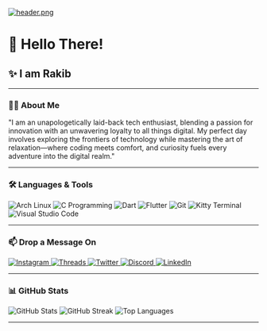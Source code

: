 
[![header.png](https://i.postimg.cc/2yy84VH2/header.png)](https://postimg.cc/MfkSwKJQ)

# 👋 Hello There!

## ✨ I am **Rakib**

---

### 🧑‍💻 About Me
"I am an unapologetically laid-back tech enthusiast, blending a passion for innovation with an unwavering loyalty to all things digital. My perfect day involves exploring the frontiers of technology while mastering the art of relaxation—where coding meets comfort, and curiosity fuels every adventure into the digital realm."

---

### 🛠️ Languages & Tools

<p align="left">
  <img src="https://img.shields.io/badge/Arch%20Linux-1793D1?style=for-the-badge&logo=arch-linux&logoColor=white" alt="Arch Linux"/>
  <img src="https://img.shields.io/badge/C%20Programming-A8B9CC?style=for-the-badge&logo=c&logoColor=white" alt="C Programming"/>
  <img src="https://img.shields.io/badge/Dart-0175C2?style=for-the-badge&logo=dart&logoColor=white" alt="Dart"/>
  <img src="https://img.shields.io/badge/Flutter-02569B?style=for-the-badge&logo=flutter&logoColor=white" alt="Flutter"/>
  <img src="https://img.shields.io/badge/Git-F05032?style=for-the-badge&logo=git&logoColor=white" alt="Git"/>
  <img src="https://img.shields.io/badge/Kitty%20Terminal-FFD700?style=for-the-badge&logo=linux&logoColor=black" alt="Kitty Terminal"/>
  <img src="https://img.shields.io/badge/VS%20Code-007ACC?style=for-the-badge&logo=visual-studio-code&logoColor=white" alt="Visual Studio Code"/>
</p>

---

### 📫 Drop a Message On

<p align="left">
  <a href="https://www.instagram.com/yourusername" target="_blank">
    <img src="https://img.shields.io/badge/Instagram-E4405F?style=for-the-badge&logo=instagram&logoColor=white" alt="Instagram"/>
  </a>
  <a href="https://www.threads.net/yourusername" target="_blank">
    <img src="https://img.shields.io/badge/Threads-000000?style=for-the-badge&logo=threads&logoColor=white" alt="Threads"/>
  </a>
  <a href="https://twitter.com/yourusername" target="_blank">
    <img src="https://img.shields.io/badge/Twitter-1DA1F2?style=for-the-badge&logo=twitter&logoColor=white" alt="Twitter"/>
  </a>
  <a href="https://discord.com/yourusername" target="_blank">
    <img src="https://img.shields.io/badge/Discord-5865F2?style=for-the-badge&logo=discord&logoColor=white" alt="Discord"/>
  </a>
  <a href="https://www.linkedin.com/in/yourusername" target="_blank">
    <img src="https://img.shields.io/badge/LinkedIn-0077B5?style=for-the-badge&logo=linkedin&logoColor=white" alt="LinkedIn"/>
  </a>
</p>

---

### 📊 GitHub Stats

<p align="left">
  <img src="https://github-readme-stats.vercel.app/api?username=YureiDev-1&show_icons=true&theme=radical" alt="GitHub Stats" />
  <img src="https://github-readme-streak-stats.herokuapp.com/?user=YureiDev-1&theme=radical" alt="GitHub Streak" />
  <img src="https://github-readme-stats.vercel.app/api/top-langs/?username=YureiDev-1&layout=compact&theme=radical" alt="Top Languages" />
</p>

---


